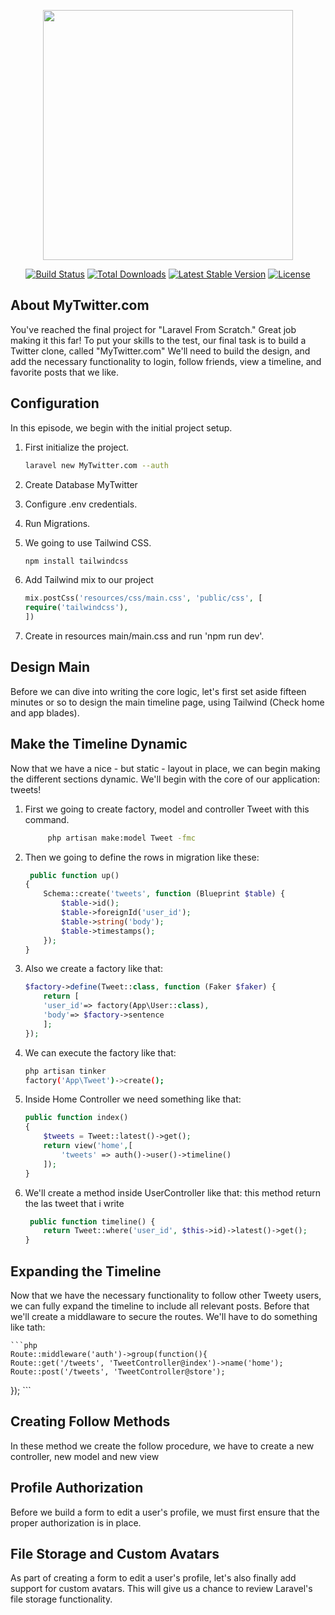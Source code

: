 <p align="center"><img src="https://res.cloudinary.com/dtfbvvkyp/image/upload/v1566331377/laravel-logolockup-cmyk-red.svg" width="400"></p>

<p align="center">
<a href="https://travis-ci.org/laravel/framework"><img src="https://travis-ci.org/laravel/framework.svg" alt="Build Status"></a>
<a href="https://packagist.org/packages/laravel/framework"><img src="https://poser.pugx.org/laravel/framework/d/total.svg" alt="Total Downloads"></a>
<a href="https://packagist.org/packages/laravel/framework"><img src="https://poser.pugx.org/laravel/framework/v/stable.svg" alt="Latest Stable Version"></a>
<a href="https://packagist.org/packages/laravel/framework"><img src="https://poser.pugx.org/laravel/framework/license.svg" alt="License"></a>
</p>

## About MyTwitter.com

You've reached the final project for "Laravel From Scratch." Great job making it this far! To put your skills to the test, our final task is to build a Twitter clone, called "MyTwitter.com" We'll need to build the design, and add the necessary functionality to login, follow friends, view a timeline, and favorite posts that we like.

## Configuration

In this episode, we begin with the initial project setup.

1. First initialize the project.

    ```bash
    laravel new MyTwitter.com --auth
    ```

2. Create Database MyTwitter
3. Configure .env credentials.
4. Run Migrations.
5. We going to use Tailwind CSS.

    ```bash
    npm install tailwindcss
    ```

6. Add Tailwind mix to our project

    ```php
    mix.postCss('resources/css/main.css', 'public/css', [
    require('tailwindcss'),
    ])
    ```

7. Create  in resources main/main.css and run 'npm run dev'.

## Design Main

Before we can dive into writing the core logic, let's first set aside fifteen minutes or so to design the main timeline page, using Tailwind (Check home and app blades).

## Make the Timeline Dynamic

Now that we have a nice - but static - layout in place, we can begin making the different sections dynamic. We'll begin with the core of our application: tweets!

1. First we going to create factory, model and controller Tweet with this command.

    ```bash
         php artisan make:model Tweet -fmc
    ```

2. Then we going to define the rows in migration like these:

    ```php
     public function up()
    {
        Schema::create('tweets', function (Blueprint $table) {
            $table->id();
            $table->foreignId('user_id');
            $table->string('body');
            $table->timestamps();
        });
    }

    ```

3. Also we create a factory like that:

    ```php
    $factory->define(Tweet::class, function (Faker $faker) {
        return [
        'user_id'=> factory(App\User::class),
        'body'=> $factory->sentence
        ];
    });
    ```

4. We can execute the factory like that:

    ```bash
    php artisan tinker
    factory('App\Tweet')->create();
    ```

5. Inside Home Controller we need something like that:

    ```php
    public function index()
    {
        $tweets = Tweet::latest()->get();
        return view('home',[
            'tweets' => auth()->user()->timeline()
        ]);
    }
    ```

6. We'll create a method inside UserController like that:
    this method return the las tweet that i write

    ```php
     public function timeline() {
        return Tweet::where('user_id', $this->id)->latest()->get();
    }
    ```

## Expanding the Timeline

Now that we have the necessary functionality to follow other Tweety users, we can fully expand the timeline to include all relevant posts.
Before that we'll create a middlaware to secure the routes. We'll have to do something like tath:

    ```php
    Route::middleware('auth')->group(function(){
    Route::get('/tweets', 'TweetController@index')->name('home');
    Route::post('/tweets', 'TweetController@store');
});
    ```

## Creating Follow Methods

In these method we create the follow procedure, we have to create a new controller, new model and new view

## Profile Authorization

Before we build a form to edit a user's profile, we must first ensure that the proper authorization is in place.

## File Storage and Custom Avatars

As part of creating a form to edit a user's profile, let's also finally add support for custom avatars. This will give us a chance to review Laravel's file storage functionality.